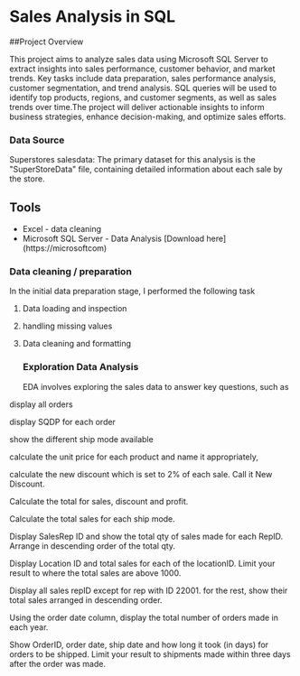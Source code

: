 # Sales Analysis in SQL

##Project Overview

This project aims to analyze sales data using Microsoft SQL Server to extract insights into sales performance, customer behavior, and market trends. Key tasks include data preparation, sales performance analysis, customer segmentation, and trend analysis. SQL queries will be used to identify top products, regions, and customer segments, as well as sales trends over time.The project will deliver actionable insights to inform business strategies, enhance decision-making, and optimize sales efforts.


### Data Source
Superstores salesdata: The primary dataset for this analysis is the "SuperStoreData" file, containing detailed information about each sale by the store. 

## Tools
- Excel - data cleaning 
- Microsoft SQL Server - Data Analysis
 [Download here] (https://microsoftcom)

### Data cleaning / preparation
In the initial data preparation stage, I performed the following task
1. Data loading and inspection
2. handling missing values
3. Data cleaning and formatting

   ### Exploration Data Analysis
   EDA  involves exploring the sales data to answer key questions, such as

 display all orders
 
display SQDP for each order

show the different ship mode available

 calculate the unit price for each product and name it appropriately, 

 calculate the new discount which is set to 2% of each sale. Call it New Discount.
 
Calculate the total for sales, discount and profit.

Calculate the total sales for each ship mode.

 Display SalesRep ID and show the total qty of sales made for each RepID. Arrange in descending order of the total qty.

 Display Location ID and total sales for each of the locationID. Limit your result to where the total sales are above 1000.

 Display all sales repID except for rep with ID 22001. for the rest, show their total sales arranged in descending order.

Using the order date column, display the total number of orders made in each year.

Show OrderID, order date, ship date and how long it took (in days) for orders to be shipped. Limit your result to shipments made within three days after the order was made. 


 
   

